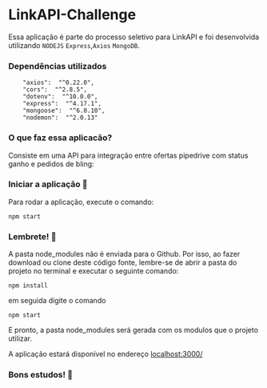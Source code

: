 # LinkAPI-Challenge

Essa aplicação é parte do processo seletivo para LinkAPI e foi desenvolvida utilizando `NODEJS` `Express`,`Axios` `MongoDB`. 

### Dependências utilizados
```console
    "axios":  "^0.22.0",
    "cors":  "^2.8.5",
    "dotenv":  "^10.0.0",
    "express":  "^4.17.1",
    "mongoose":  "^6.0.10",
    "nodemon":  "^2.0.13"
```

### O que faz essa aplicacão?
Consiste em uma API para integração entre ofertas pipedrive com status ganho e pedidos de bling:

### Iniciar a aplicação :checkered_flag:
Para rodar a aplicação, execute o comando: <br>
```console
npm start
```
### Lembrete! :thought_balloon:
A pasta node_modules não é enviada para o Github. Por isso, ao fazer download ou clone deste código fonte, lembre-se de abrir a pasta do projeto no terminal e executar o seguinte comando:
```console
npm install
```
em seguida digite o comando
```console
npm start
```
E pronto, a pasta node_modules será gerada com os modulos que o projeto utilizar.

A aplicação estará disponível no endereço [localhost:3000/](http://localhost:3000/) 

### Bons estudos! :clap:
